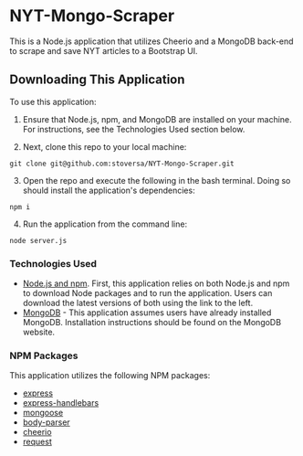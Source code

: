 # NYT-Mongo-Scraper
This is a Node.js application that utilizes Cheerio and a MongoDB back-end to scrape and save NYT articles to a Bootstrap UI.

## Downloading This Application
To use this application:

1. Ensure that Node.js, npm, and MongoDB are installed on your machine. For instructions, see the Technologies Used section below.

2. Next, clone this repo to your local machine:
```
git clone git@github.com:stoversa/NYT-Mongo-Scraper.git
```
3. Open the repo and execute the following in the bash terminal. Doing so should install the application's dependencies:
```
npm i
```
4. Run the application from the command line:
```
node server.js
```

### Technologies Used
- [Node.js and npm](https://nodejs.org/en/download/ "Download Node.js and npm"). First, this application relies on both Node.js and npm to download Node packages and to run the application. Users can download the latest versions of both using the link to the left.
- [MongoDB](https://www.mongodb.com/ "MongoDB") - This application assumes users have already installed MongoDB. Installation instructions should be found on the MongoDB website.


### NPM Packages
This application utilizes the following NPM packages:
- [express](https://www.npmjs.com/package/express "express")
- [express-handlebars](https://www.npmjs.com/package/express-handlebars "express-handlebars")
- [mongoose](https://www.npmjs.com/package/mongoose "mongoose")
- [body-parser](https://www.npmjs.com/package/body-parser "body-parser")
- [cheerio](https://www.npmjs.com/package/cheerio "cheerio")
- [request](https://www.npmjs.com/package/request "request")

